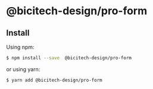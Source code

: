 # @bicitech-design/pro-form

## Install

Using npm:

```bash
$ npm install --save  @bicitech-design/pro-form
```

or using yarn:

```bash
$ yarn add @bicitech-design/pro-form
```
